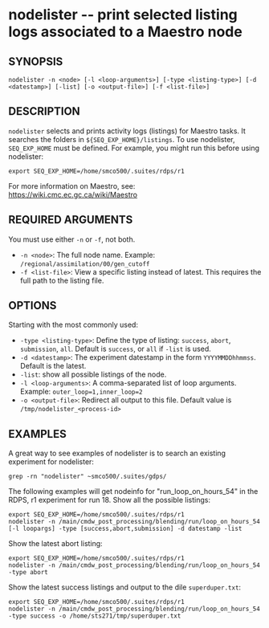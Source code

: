 nodelister -- print selected listing logs associated to a Maestro node
=============================================

## SYNOPSIS

`nodelister -n <node> [-l <loop-arguments>] [-type <listing-type>] [-d <datestamp>] [-list] [-o <output-file>] [-f <list-file>]`

## DESCRIPTION

`nodelister` selects and prints activity logs (listings) for Maestro tasks. It searches the folders in `${SEQ_EXP_HOME}/listings`. To use nodelister, `SEQ_EXP_HOME` must be defined. For example, you might run this before using nodelister:

```
export SEQ_EXP_HOME=/home/smco500/.suites/rdps/r1
```

For more information on Maestro, see: https://wiki.cmc.ec.gc.ca/wiki/Maestro

## REQUIRED ARGUMENTS

You must use either `-n` or `-f`, not both.

* `-n <node>`: The full node name. Example: `/regional/assimilation/00/gen_cutoff`
* `-f <list-file>`: View a specific listing instead of latest. This requires the full path to the listing file.

## OPTIONS

Starting with the most commonly used:

* `-type <listing-type>`: Define the type of listing: `success`, `abort`, `submission`, `all`. Default is `success`, or `all` if `-list` is used.
* `-d <datestamp>`: The experiment datestamp in the form `YYYYMMDDhhmmss`. Default is the latest.
* `-list`: show all possible listings of the node.
* `-l <loop-arguments>`: A comma-separated list of loop arguments. Example: `outer_loop=1,inner_loop=2`
* `-o <output-file>`: Redirect all output to this file. Default value is `/tmp/nodelister_<process-id>`

## EXAMPLES

A great way to see examples of nodelister is to search an existing experiment for nodelister:

```
grep -rn "nodelister" ~smco500/.suites/gdps/
```

The following examples will get nodeinfo for "run_loop_on_hours_54" in the RDPS, r1 experiment for run 18. Show all the possible listings:

```
export SEQ_EXP_HOME=/home/smco500/.suites/rdps/r1
nodelister -n /main/cmdw_post_processing/blending/run/loop_on_hours_54 [-l loopargs] -type [success,abort,submission] -d datestamp -list 
```

Show the latest abort listing:

```
export SEQ_EXP_HOME=/home/smco500/.suites/rdps/r1
nodelister -n /main/cmdw_post_processing/blending/run/loop_on_hours_54 -type abort
```

Show the latest success listings and output to the dile `superduper.txt`:

```
export SEQ_EXP_HOME=/home/smco500/.suites/rdps/r1
nodelister -n /main/cmdw_post_processing/blending/run/loop_on_hours_54 -type success -o /home/sts271/tmp/superduper.txt
```
